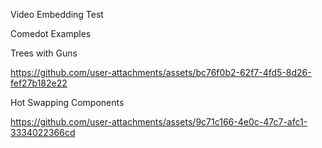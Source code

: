 Video Embedding Test

Comedot Examples

Trees with Guns

https://github.com/user-attachments/assets/bc76f0b2-62f7-4fd5-8d26-fef27b182e22

Hot Swapping Components

https://github.com/user-attachments/assets/9c71c166-4e0c-47c7-afc1-3334022366cd
